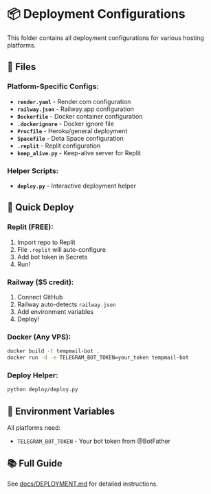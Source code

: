 # 📦 Deployment Configurations

This folder contains all deployment configurations for various hosting platforms.

## 📁 Files

### Platform-Specific Configs:
- **`render.yaml`** - Render.com configuration
- **`railway.json`** - Railway.app configuration  
- **`Dockerfile`** - Docker container configuration
- **`.dockerignore`** - Docker ignore file
- **`Procfile`** - Heroku/general deployment
- **`Spacefile`** - Deta Space configuration
- **`.replit`** - Replit configuration
- **`keep_alive.py`** - Keep-alive server for Replit

### Helper Scripts:
- **`deploy.py`** - Interactive deployment helper

## 🚀 Quick Deploy

### Replit (FREE):
1. Import repo to Replit
2. File `.replit` will auto-configure
3. Add bot token in Secrets
4. Run!

### Railway ($5 credit):
1. Connect GitHub
2. Railway auto-detects `railway.json`
3. Add environment variables
4. Deploy!

### Docker (Any VPS):
```bash
docker build -t tempmail-bot .
docker run -d -e TELEGRAM_BOT_TOKEN=your_token tempmail-bot
```

### Deploy Helper:
```bash
python deploy/deploy.py
```

## 📝 Environment Variables

All platforms need:
- `TELEGRAM_BOT_TOKEN` - Your bot token from @BotFather

## 📚 Full Guide

See [docs/DEPLOYMENT.md](../docs/DEPLOYMENT.md) for detailed instructions.
